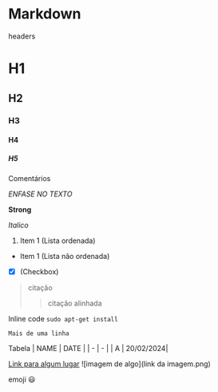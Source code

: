 # Markdown
headers
# H1
## H2
### H3
#### H4
##### H5

Comentários
<!----- DIVIDER -----> 

*ENFASE NO TEXTO*

**Strong**

_Italico_

1. Item 1 (Lista ordenada)
- Item 1 (Lista não ordenada)
- [x] (Checkbox)

> citação
>> citação alinhada

Inline code `sudo apt-get install`

```
Mais de uma linha
```

Tabela
| NAME | DATE |
| - | - |
| A | 20/02/2024|

[Link para algum lugar](http://github.com "titulo do link")
![imagem de algo](link da imagem.png)

emoji :smiley:



